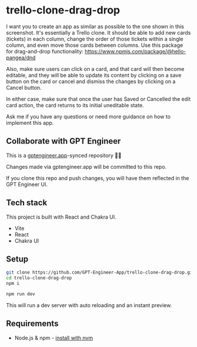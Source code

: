# trello-clone-drag-drop

I want you to create an app as similar as possible to the one shown in this screenshot. It's essentially a Trello clone. It should be able to add new cards (tickets) in each column, change the order of those tickets within a single column, and even move those cards between columns. Use this package for drag-and-drop functionality: https://www.npmjs.com/package/@hello-pangea/dnd

Also, make sure users can click on a card, and that card will then become editable, and they will be able to update its content by clicking on a save button on the card or cancel and dismiss the changes by clicking on a Cancel button.

In either case, make sure that once the user has Saved or Cancelled the edit card action, the card returns to its initial uneditable state.

Ask me if you have any questions or need more guidance on how to implement this app.

## Collaborate with GPT Engineer

This is a [gptengineer.app](https://gptengineer.app)-synced repository 🌟🤖

Changes made via gptengineer.app will be committed to this repo.

If you clone this repo and push changes, you will have them reflected in the GPT Engineer UI.

## Tech stack

This project is built with React and Chakra UI.

- Vite
- React
- Chakra UI

## Setup

```sh
git clone https://github.com/GPT-Engineer-App/trello-clone-drag-drop.git
cd trello-clone-drag-drop
npm i
```

```sh
npm run dev
```

This will run a dev server with auto reloading and an instant preview.

## Requirements

- Node.js & npm - [install with nvm](https://github.com/nvm-sh/nvm#installing-and-updating)
